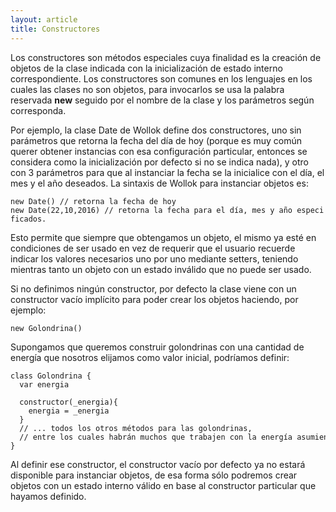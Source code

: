 ```yaml
---
layout: article
title: Constructores
---
```


Los constructores son métodos especiales cuya finalidad es la creación de objetos de la clase indicada con la inicialización de estado interno correspondiente. Los constructores son comunes en los lenguajes en los cuales las clases no son objetos, para invocarlos se usa la palabra reservada **new** seguido por el nombre de la clase y los parámetros según corresponda.

Por ejemplo, la clase Date de Wollok define dos constructores, uno sin parámetros que retorna la fecha del día de hoy (porque es muy común querer obtener instancias con esa configuración particular, entonces se considera como la inicialización por defecto si no se indica nada), y otro con 3 parámetros para que al instanciar la fecha se la inicialice con el día, el mes y el año deseados. La sintaxis de Wollok para instanciar objetos es:

`new Date() // retorna la fecha de hoy`
`new Date(22,10,2016) // retorna la fecha para el día, mes y año especificados.`

Esto permite que siempre que obtengamos un objeto, el mismo ya esté en condiciones de ser usado en vez de requerir que el usuario recuerde indicar los valores necesarios uno por uno mediante setters, teniendo mientras tanto un objeto con un estado inválido que no puede ser usado.

Si no definimos ningún constructor, por defecto la clase viene con un constructor vacío implícito para poder crear los objetos haciendo, por ejemplo:

`new Golondrina()`

Supongamos que queremos construir golondrinas con una cantidad de energía que nosotros elijamos como valor inicial, podríamos definir:

```Wollok
class Golondrina {
  var energia
  
  constructor(_energia){
    energia = _energia
  }
  // ... todos los otros métodos para las golondrinas, 
  // entre los cuales habrán muchos que trabajen con la energía asumiendo que está inicializada con algún valor numérico
}
```

Al definir ese constructor, el constructor vacío por defecto ya no estará disponible para instanciar objetos, de esa forma sólo podremos crear objetos con un estado interno válido en base al constructor particular que hayamos definido.

